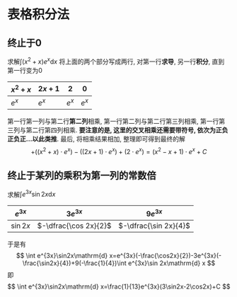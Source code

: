 # 表格积分法
## 终止于$0$

求解$\displaystyle \int (x^2 + x) e^x \mathrm{d} x$
将上面的两个部分写成两行, 对第一行**求导**, 另一行**积分**, 直到第一行变为$0$

| $x^2 + x$ | $2x +1$ | $2$   | $0$   |
| --------- | ------- | ----- | ----- |
| $e^x$     | $e^x$   | $e^x$ | $e^x$ |

第一行第一列与第二行**第二列**相乘, 第一行第二列与第二行第三列相乘, 第一行第三列与第二行第四列相乘. **要注意的是, 这里的交叉相乘还需要带符号, 依次为正负正负正…以此类推**. 最后, 将相乘结果相加, 整理即可得到最终的解
$$
+\left ( \left ( x^{2}+x \right )\cdot e^{x} \right )-\left ( \left ( 2x+1 \right )\cdot e^{x} \right )+\left ( 2\cdot e^{x} \right )=\left ( x^{2}-x+1 \right )\cdot e^{x}+C
$$
## 终止于某列的乘积为第一列的常数倍
求解$\displaystyle \int e^{3x} \sin 2x \mathrm{d} x$

| $e^{3x}$  | $3e^{3x}$             | $9e^{3x}$             |
| --------- | --------------------- | --------------------- |
| $\sin 2x$ | $-\dfrac{\cos 2x}{2}$ | $-\dfrac{\sin 2x}{4}$ |
于是有
$$
\int e^{3x}\sin2x\mathrm{d} x=e^{3x}(-\frac{\cos2x}{2})-3e^{3x}(-\frac{\sin2x}{4})+9(-\frac{1}{4})\int e^{3x}\sin 2x\mathrm{d} x
$$
即
$$
\int e^{3x}\sin2x\mathrm{d} x=\frac{1}{13}e^{3x}(3\sin2x-2\cos2x)+C
$$


